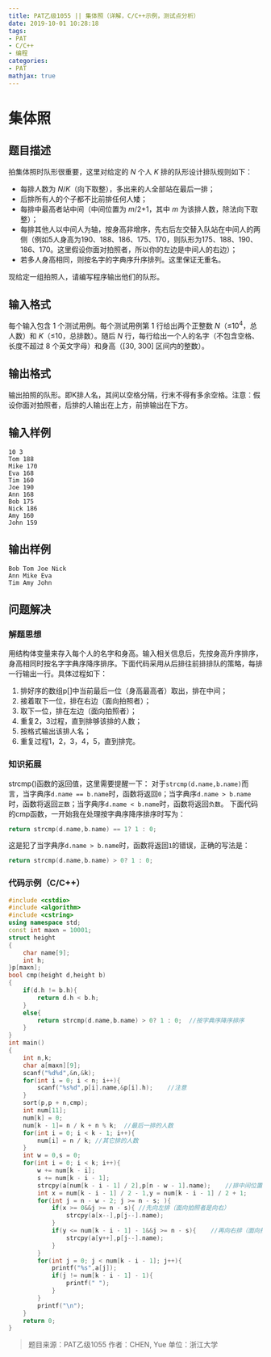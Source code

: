 ```yaml
---
title: PAT乙级1055 || 集体照（详解，C/C++示例，测试点分析）
date: 2019-10-01 10:28:18
tags:
- PAT
- C/C++
- 编程
categories:
- PAT
mathjax: true
---
```


# **集体照**
## **题目描述**
拍集体照时队形很重要，这里对给定的 *N* 个人 *K* 排的队形设计排队规则如下：

- 每排人数为 *N*/*K*（向下取整），多出来的人全部站在最后一排；
- 后排所有人的个子都不比前排任何人矮；
- 每排中最高者站中间（中间位置为 *m*/2+1，其中 *m* 为该排人数，除法向下取整）；
- 每排其他人以中间人为轴，按身高非增序，先右后左交替入队站在中间人的两侧（例如5人身高为190、188、186、175、170，则队形为175、188、190、186、170。这里假设你面对拍照者，所以你的左边是中间人的右边）；
- 若多人身高相同，则按名字的字典序升序排列。这里保证无重名。

现给定一组拍照人，请编写程序输出他们的队形。

## **输入格式**
每个输入包含 1 个测试用例。每个测试用例第 1 行给出两个正整数 *N*（≤$10^4$，总人数）和 *K*（≤10，总排数）。随后 *N* 行，每行给出一个人的名字（不包含空格、长度不超过 8 个英文字母）和身高（[30, 300] 区间内的整数）。

## **输出格式**
输出拍照的队形。即K排人名，其间以空格分隔，行末不得有多余空格。注意：假设你面对拍照者，后排的人输出在上方，前排输出在下方。
## **输入样例**
```null
10 3
Tom 188
Mike 170
Eva 168
Tim 160
Joe 190
Ann 168
Bob 175
Nick 186
Amy 160
John 159
```
## **输出样例**
```null
Bob Tom Joe Nick
Ann Mike Eva
Tim Amy John
```

## 问题解决
### 解题思想
用结构体变量来存入每个人的名字和身高。输入相关信息后，先按身高升序排序，身高相同时按名字字典序降序排序。下面代码采用从后排往前排排队的策略，每排一行输出一行。具体过程如下：

1. 排好序的数组p[]中当前最后一位（身高最高者）取出，排在中间；
2. 接着取下一位，排在右边（面向拍照者）；
3. 取下一位，排在左边（面向拍照者）；
4. 重复2，3过程，直到排够该排的人数；
5. 按格式输出该排人名；
6. 重复过程1，2，3，4，5，直到排完。

### 知识拓展
strcmp()函数的返回值，这里需要提醒一下：
对于`strcmp(d.name,b.name)`而言，当字典序`d.name == b.name`时，函数将返回`0`；当字典序`d.name > b.name`时，函数将返回`正数`；当字典序`d.name < b.name`时，函数将返回`负数`。
下面代码的cmp函数，一开始我在处理按字典序降序排序时写为：
```cpp
return strcmp(d.name,b.name) == 1? 1 : 0; 
```
这是犯了当字典序`d.name > b.name`时，函数将返回`1`的错误，正确的写法是：
```cpp
return strcmp(d.name,b.name) > 0? 1 : 0;
```

### 代码示例（C/C++）

```cpp
#include <cstdio>
#include <algorithm>
#include <cstring>
using namespace std;
const int maxn = 10001;
struct height
{
    char name[9];
    int h;
}p[maxn];
bool cmp(height d,height b)
{
    if(d.h != b.h){
        return d.h < b.h;
    }
    else{
        return strcmp(d.name,b.name) > 0? 1 : 0;  //按字典序降序排序
    }
}
int main()
{
    int n,k;
    char a[maxn][9];
    scanf("%d%d",&n,&k);
    for(int i = 0; i < n; i++){
        scanf("%s%d",p[i].name,&p[i].h);    //注意
    }
    sort(p,p + n,cmp);
    int num[11];
    num[k] = 0;
    num[k - 1]= n / k + n % k;  //最后一排的人数
    for(int i = 0; i < k - 1; i++){
        num[i] = n / k; //其它排的人数
    }
    int w = 0,s = 0;
    for(int i = 0; i < k; i++){
        w += num[k - i];
        s += num[k - i - 1];
        strcpy(a[num[k - i - 1] / 2],p[n - w - 1].name);    //排中间位置
        int x = num[k - i - 1] / 2 - 1,y = num[k - i - 1] / 2 + 1;
        for(int j = n - w - 2; j >= n - s; ){
            if(x >= 0&&j >= n - s){ //先向左排（面向拍照者是向右）
                strcpy(a[x--],p[j--].name);
            }
            if(y <= num[k - i - 1] - 1&&j >= n - s){    //再向右排（面向拍照者是向左）
                strcpy(a[y++],p[j--].name);
            }
        }
        for(int j = 0; j < num[k - i - 1]; j++){
            printf("%s",a[j]);
            if(j != num[k - i - 1] - 1){
                printf(" ");
            }
        }
        printf("\n");
    }
    return 0;
}
```
>题目来源：PAT乙级1055
>作者：CHEN, Yue
>单位：浙江大学